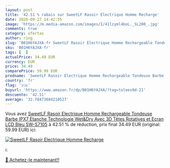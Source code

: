 ```yaml
---
layout: post
title: '42.51 % rabais sur SweetLF Rasoir Electrique Homme Recharge'
date: 2020-09-27 14:42:55
image: 'https://m.media-amazon.com/images/I/41lzyml4boL._SL200_.jpg'
comments: true
category: ofertas
author: ring
slug: 'B01H6YAJXA-fr SweetLF Rasoir Electrique Homme Rechargeable Tondeuse...'
sku: 'B01H6YAJXA-fr'
tags: [  ]
actualPrice: 34.49 EUR
currency: EUR
price: 34.49
comparePrice: 59.99 EUR
prodname: 'SweetLF Rasoir Electrique Homme Rechargeable Tondeuse Barbe IPX7 Etanche Technologie Wet&Dry Avec 3D Têtes Rotatives et Ecran LCD  Bleu  SW-S7105'
country: 'fr'
flag: '🇫🇷'
buyurl: 'https://www.amazon.fr/dp/B01H6YAJXA/?tag=tolees0d-21'
descuento: '42.51'
average: '32.78473684210527'
---
```


Vous avez [SweetLF Rasoir Electrique Homme Rechargeable Tondeuse Barbe IPX7 Etanche Technologie Wet&Dry Avec 3D Têtes Rotatives et Ecran LCD  Bleu  SW-S7105](https://www.amazon.fr/dp/B01H6YAJXA/?tag=tolees0d-21)  à  42.51 % de réduction, prix final  34.49 EUR (original: 59.99 EUR) ici:

[![SweetLF Rasoir Electrique Homme Recharge](https://m.media-amazon.com/images/I/41lzyml4boL._SL200_.jpg)](https://www.amazon.fr/dp/B01H6YAJXA/?tag=tolees0d-21)

ℹ️:


[🛒 Achetez-le maintenant!!](https://www.amazon.fr/dp/B01H6YAJXA/?tag=tolees0d-21)
